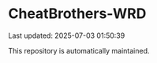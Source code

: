# CheatBrothers-WRD

Last updated: 2025-07-03 01:50:39

This repository is automatically maintained.
